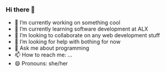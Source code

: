 ### Hi there 👋

- 🔭 I’m currently working on something cool
- 🌱 I’m currently learning software development at ALX
- 👯 I’m looking to collaborate on any web development stuff
- 🤔 I’m looking for help with bothing for now
- 💬 Ask me about programming
- 📫 How to reach me: ...
- 😄 Pronouns: she/her
